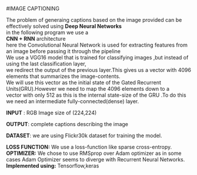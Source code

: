 #IMAGE CAPTIONING

The problem of generaing captions based on the image provided can be effectively solved using **Deep Neural Networks** <br />
in the following program we use a <br />
**CNN + RNN** architecture<br />
here the Convolutional Neural Network is used for extracting features from an image before passing it through the pipeline<br />
We use a VGG16 model that is trained for classifying images ,but instead of using the last classification layer,<br />
we redirect the output of the previous layer.This gives us a vector with 4096 elements that summarizes the image-contents.<br />
We will use this vector as the initial state of the Gated Recurrent Units(GRU).However we need to map the 4096 elements down to a <br />
vector with only 512 as this is the internal state-size of the GRU .To do this we need an intermediate fully-connected(dense) layer.<br />

**INPUT** : RGB Image size of (224,224)

**OUTPUT**: complete captions describing the image

**DATASET**: we are using Flickr30k dataset for training the model.

**LOSS FUNCTION:**
		We use a loss-function like sparse cross-entropy.
**OPTIMIZER:**
	We chose to use RMSprop over Adam optimizer as in some cases Adam Optimizer seems to diverge with Recurrent Neural Networks.
**Implemented using:**
				Tensorflow,keras
